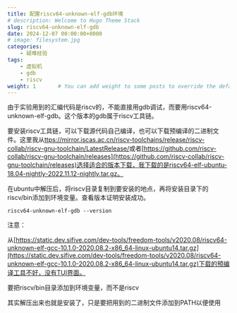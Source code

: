 ```yaml
---
title: 配置riscv64-unknown-elf-gdb环境
# description: Welcome to Hugo Theme Stack
slug: riscv64-unknown-elf-gdb
date: 2024-12-07 00:00:00+0000
# image: filesystem.jpg
categories:
    - 疑难经验
tags:
    - 虚拟机
    - gdb
    - riscv
weight: 1       # You can add weight to some posts to override the default sorting (date descending)
---
```


由于实验用到的汇编代码是riscv的，不能直接用gdb调试，而要用riscv64-unknown-elf-gdb。这个版本的gdb属于riscv工具链。

要安装riscv工具链，可以下载源代码自己编译，也可以下载预编译的二进制文件。这里我从[ttps://mirror.iscas.ac.cn/riscv-toolchains/release/riscv-collab/riscv-gnu-toolchain/LatestRelease/](https://mirror.iscas.ac.cn/riscv-toolchains/release/riscv-collab/riscv-gnu-toolchain/LatestRelease/)或者[https://github.com/riscv-collab/riscv-gnu-toolchain/releases](https://github.com/riscv-collab/riscv-gnu-toolchain/releases)选择适合的版本下载，我下载的是riscv64-elf-ubuntu-18.04-nightly-2022.11.12-nightly.tar.gz。

在ubuntu中解压后，将riscv目录复制到要安装的地点，再将安装目录下的riscv/bin添加到环境变量。查看版本证明安装成功。

```
riscv64-unknown-elf-gdb --version
```


注意：

从[https://static.dev.sifive.com/dev-tools/freedom-tools/v2020.08/riscv64-unknown-elf-gcc-10.1.0-2020.08.2-x86_64-linux-ubuntu14.tar.gz](https://static.dev.sifive.com/dev-tools/freedom-tools/v2020.08/riscv64-unknown-elf-gcc-10.1.0-2020.08.2-x86_64-linux-ubuntu14.tar.gz)下载的预编译工具不好，没有TUI界面。

要把riscv/bin目录添加到环境变量，而不是riscv

其实解压出来也就是安装了，只是要把用到的二进制文件添加到PATH以便使用
